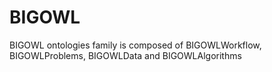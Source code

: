 # BIGOWL
BIGOWL ontologies family is composed of BIGOWLWorkflow, BIGOWLProblems, BIGOWLData and BIGOWLAlgorithms
